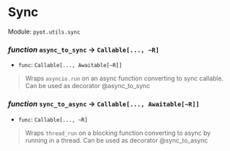 # Sync 

Module: `pyot.utils.sync` 

### _function_ `async_to_sync` -> `Callable[..., ~R]` 
* `func`: `Callable[..., Awaitable[~R]]` 
> Wraps `asyncio.run` on an async function converting to sync callable. Can be used as decorator @async_to_sync 


### _function_ `sync_to_async` -> `Callable[..., Awaitable[~R]]` 
* `func`: `Callable[..., ~R]` 
> Wraps `thread_run` on a blocking function converting to async by running in a thread. Can be used as decorator @sync_to_async 


